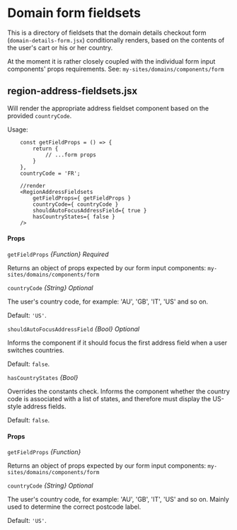 Domain form fieldsets
===============

This is a directory of fieldsets that the domain details checkout form (`domain-details-form.jsx`) conditionally renders, based on the contents of the user's cart or his or her country.

At the moment it is rather closely coupled with the individual form input components' props requirements. See: `my-sites/domains/components/form`

##  region-address-fieldsets.jsx

Will render the appropriate address fieldset component based on the provided `countryCode`.

Usage:

```
    const getFieldProps = () => {
        return {
            // ...form props
        }
    },
    countryCode = 'FR';
    
    //render
    <RegionAddressFieldsets
        getFieldProps={ getFieldProps }
        countryCode={ countryCode }
        shouldAutoFocusAddressField={ true }
        hasCountryStates={ false }
    />
```

#### Props

`getFieldProps` _{Function}_ _Required_

Returns an object of props expected by our form input components: `my-sites/domains/components/form`

`countryCode` _{String}_ _Optional_

The user's country code, for example: 'AU', 'GB', 'IT', 'US' and so on.

Default: `'US'`. 

`shouldAutoFocusAddressField` _{Bool}_ _Optional_

Informs the component if it should focus the first address field when a user switches countries. 

Default: `false`. 

`hasCountryStates` _{Bool}_ 

Overrides the constants check. Informs the component whether the country code is associated with a list of states, and therefore must display the US-style address fields.

Default: `false`. 

#### Props

`getFieldProps` _{Function}_ 

Returns an object of props expected by our form input components: `my-sites/domains/components/form`

`countryCode` _{String}_ _Optional_

The user's country code, for example: 'AU', 'GB', 'IT', 'US' and so on. Mainly used to determine the correct postcode label.

Default: `'US'`. 




